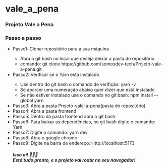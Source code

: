 # vale_a_pena
<h3>Projeto Vale a Pena</h3>


<h3>Passo a passo</h3>
  <ul>
    <li>Passo1: Clonar repositório para a sua máquina</li>
      <ul>
        <li>Abra o git bash no local que deseja deixar a pasta do repositório</li>
        <li>comando: git clone https://github.com/somosdev-tech/Projeto-vale-a-pena.git</li>
      </ul>
    <li>Passo2: Verificar se o Yarn está instalado</li>
      <ul>
        <li>Use dentro do git bash o comando de verifição: yarn -v</li>
        <li>Se aparcer uma numeração abaixo quer dizer que está instalado</li>
        <li>Se não estiver instalado use o comando no git bash: npm install --global yarn</li>
      </ul>
    <li>Passo3: Abra a pasta Projeto-vale-a-pena(pasta do repositório)</li>
    <li>Passo4: Abra a pasta frontend</li>
    <li>Passo5: Dentro da pasta frontend abra o git bash</li>
    <li>Passo6: Para baixar as dependências, no git bash digite o comando: Yarn</li>
    <li>Passo7: Digite o comando: yarn dev</li>
    <li>Passo8: Abra o google chrome</li>
    <li>Passo9: Digite na barra de endereço: Http://localhost:5173</li>
    <h5>Isso aí! 👏👏👏 <br>Está tudo pronto, e o projeto vai rodar no seu navegador!</h5>
  </ul>
